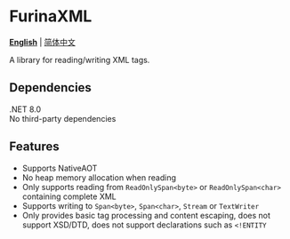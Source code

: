 # FurinaXML
[**English**](./README.md) | [简体中文](./README_zh-Hans.md)

A library for reading/writing XML tags.

## Dependencies
.NET 8.0\
No third-party dependencies

## Features
- Supports NativeAOT
- No heap memory allocation when reading
- Only supports reading from `ReadOnlySpan<byte>` or `ReadOnlySpan<char>` containing complete XML
- Supports writing to `Span<byte>`, `Span<char>`, `Stream` or `TextWriter`
- Only provides basic tag processing and content escaping, does not support XSD/DTD, does not support declarations such as `<!ENTITY`